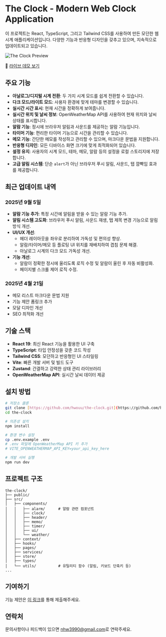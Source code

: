 # The Clock - Modern Web Clock Application

이 프로젝트는 React, TypeScript, 그리고 Tailwind CSS를 사용하여 만든 모던한 웹 시계 애플리케이션입니다. 다양한 기능과 반응형 디자인을 갖추고 있으며, 지속적으로 업데이트되고 있습니다.

![The Clock Preview](https://github.com/user-attachments/assets/82bdfaae-2f04-456f-96b4-7ab55ca1b4ed)

🔗 [라이브 데모 보기](https://theclock.my/)

## 주요 기능

- **아날로그/디지털 시계 전환**: 두 가지 시계 모드를 쉽게 전환할 수 있습니다.
- **다크 모드/라이트 모드**: 사용자 환경에 맞게 테마를 변경할 수 있습니다.
- **실시간 시간 표시**: 현재 시간을 정확하게 보여줍니다.
- **실시간 위치 및 날씨 정보**: OpenWeatherMap API를 사용하여 현재 위치와 날씨 상태를 표시합니다.
- **알람 기능**: 정시에 브라우저 알림과 사운드를 제공하는 알람 기능입니다.
- **타이머 기능**: 편리한 타이머 기능으로 시간을 관리할 수 있습니다.
- **메모 기능**: 간단한 메모를 작성하고 관리할 수 있으며, 마크다운 문법을 지원합니다.
- **반응형 디자인**: 모든 디바이스 화면 크기에 맞게 최적화되어 있습니다.
- **설정 유지**: 사용자의 시계 모드, 테마, 메모, 알람 등의 설정을 로컬 스토리지에 저장합니다.
- **고급 알림 시스템**: 단순 `alert`가 아닌 브라우저 푸시 알림, 사운드, 탭 깜빡임 효과를 제공합니다.

## 최근 업데이트 내역

### 2025년 9월 5일

- **알람 기능 추가**: 특정 시간에 알림을 받을 수 있는 알람 기능 추가.
- **알림 시스템 고도화**: 브라우저 푸시 알림, 사운드 재생, 탭 제목 변경 기능으로 알림 방식 개선.
- **UI/UX 개선**:
  - 헤더 레이아웃을 좌우로 분리하여 가독성 및 편의성 향상.
  - 알람/타이머/메모 등 플로팅 UI 위치를 재배치하여 겹침 문제 해결.
  - 아날로그 시계의 다크 모드 가독성 개선.
- **기능 개선**:
  - 알람이 정확한 정시에 울리도록 로직 수정 및 알람이 울린 후 자동 비활성화.
  - 페이지별 스크롤 제어 로직 수정.

### 2025년 4월 21일

- 메모 리스트 마크다운 문법 지원
- 기능 제안 폼링크 추가
- 모달 디자인 개선
- SEO 최적화 개선

## 기술 스택

- **React 19**: 최신 React 기능을 활용한 UI 구축
- **TypeScript**: 타입 안정성을 갖춘 코드 작성
- **Tailwind CSS**: 모던하고 반응형인 UI 스타일링
- **Vite**: 빠른 개발 서버 및 빌드 도구
- **Zustand**: 간결하고 강력한 상태 관리 라이브러리
- **OpenWeatherMap API**: 실시간 날씨 데이터 제공

## 설치 방법

```bash
# 저장소 클론
git clone [https://github.com/hwouu/the-clock.git](https://github.com/hwouu/the-clock.git)
cd the-clock

# 의존성 설치
npm install

# 환경 변수 설정
cp .env.example .env
# .env 파일에 OpenWeatherMap API 키 추가
# VITE_OPENWEATHERMAP_API_KEY=your_api_key_here

# 개발 서버 실행
npm run dev
```

## 프로젝트 구조

```
the-clock/
├── public/
├── src/
│   ├── components/
│   │   ├── alarm/      # 알람 관련 컴포넌트
│   │   ├── clock/
│   │   ├── header/
│   │   ├── memo/
│   │   ├── timer/
│   │   ├── ui/
│   │   └── weather/
│   ├── context/
│   ├── hooks/
│   ├── pages/
│   ├── services/
│   ├── store/
│   ├── types/
│   └── utils/          # 유틸리티 함수 (알림, 키보드 단축키 등)
...
```

## 기여하기

기능 제안은 [이 링크](https://hwouu.notion.site/1db7a2533c0f80d79ff6cccfbd32f9b0?pvs=105)를 통해 제출해주세요.

## 연락처

문의사항이나 피드백이 있으면 [nhw3990@gmail.com](mailto:nhw3990@gmail.com)로 연락주세요.
